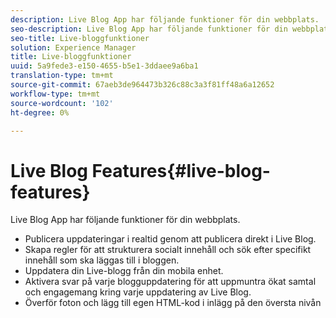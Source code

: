```yaml
---
description: Live Blog App har följande funktioner för din webbplats.
seo-description: Live Blog App har följande funktioner för din webbplats.
seo-title: Live-bloggfunktioner
solution: Experience Manager
title: Live-bloggfunktioner
uuid: 5a9fede3-e150-4655-b5e1-3ddaee9a6ba1
translation-type: tm+mt
source-git-commit: 67aeb3de964473b326c88c3a3f81ff48a6a12652
workflow-type: tm+mt
source-wordcount: '102'
ht-degree: 0%

---
```



# Live Blog Features{#live-blog-features}

Live Blog App har följande funktioner för din webbplats.



* Publicera uppdateringar i realtid genom att publicera direkt i Live Blog.
* Skapa regler för att strukturera socialt innehåll och sök efter specifikt innehåll som ska läggas till i bloggen.
* Uppdatera din Live-blogg från din mobila enhet.
* Aktivera svar på varje blogguppdatering för att uppmuntra ökat samtal och engagemang kring varje uppdatering av Live Blog.
* Överför foton och lägg till egen HTML-kod i inlägg på den översta nivån

